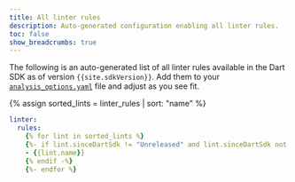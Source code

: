 ```yaml
---
title: All linter rules
description: Auto-generated configuration enabling all linter rules.
toc: false
show_breadcrumbs: true
---
```


The following is an auto-generated list of all linter rules
available in the Dart SDK as of version `{{site.sdkVersion}}`.
Add them to your
[`analysis_options.yaml`](/tools/analysis) file
and adjust as you see fit.

{% assign sorted_lints = linter_rules | sort: "name" %}

```yaml title="analysis_options.yaml"
linter:
  rules:
    {% for lint in sorted_lints %}
    {%- if lint.sinceDartSdk != "Unreleased" and lint.sinceDartSdk not contains "-wip" and site.sdkVersion >= lint.sinceDartSdk and lint.state != "removed" and lint.state != "internal" -%}
    - {{lint.name}}
    {% endif -%}
    {%- endfor %}
```
